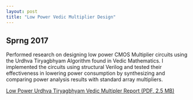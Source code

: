 ```yaml
---
layout: post
title: "Low Power Vedic Multiplier Design"
---
```

## Sprng 2017

Performed research on designing low power CMOS Multiplier circuits using the Urdhva Tiryagbhyam Algorithm found in Vedic Mathematics. I implemented the circuits using structural Verilog and tested their effectiveness in lowering power consumption by synthesizing and comparing power analysis results with standard array multipliers.

[Low Power Urdhva Tiryagbhyam Vedic Multipler Report (PDF, 2.5 MB)](https://zackfravel.github.io/assets/pdf/vedic.pdf)  

